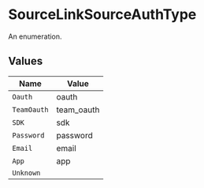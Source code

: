 # SourceLinkSourceAuthType

An enumeration.


## Values

| Name        | Value       |
| ----------- | ----------- |
| `Oauth`     | oauth       |
| `TeamOauth` | team_oauth  |
| `SDK`       | sdk         |
| `Password`  | password    |
| `Email`     | email       |
| `App`       | app         |
| `Unknown`   |             |